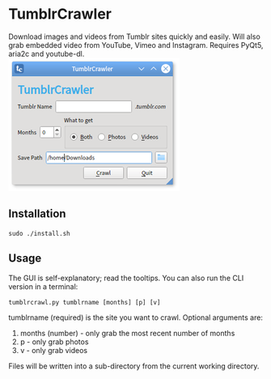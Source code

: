# TumblrCrawler
Download images and videos from  Tumblr sites quickly and easily. Will also grab embedded video from YouTube, Vimeo and Instagram. Requires PyQt5, aria2c and youtube-dl.  
![Screenshot](tc2.png)
## Installation
```
sudo ./install.sh
```

## Usage
The GUI is self-explanatory; read the tooltips. You can also run the CLI version in a terminal:
```
tumblrcrawl.py tumblrname [months] [p] [v]
```

tumblrname (required) is the site you want to crawl. Optional arguments are:
1. months (number) - only grab the most recent number of months
2. p - only grab photos
3. v - only grab videos

Files will be written into a sub-directory from the current working directory.
